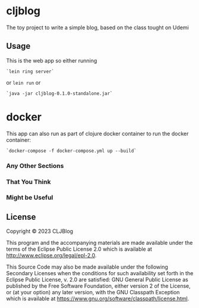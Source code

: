 # cljblog

The toy project to write a simple blog, based on the class tought on Udemi

## Usage

This is the web app so either running

    `lein ring server`
or
    `lein run`
or

    `java -jar cljblog-0.1.0-standalone.jar`

# docker
This app can also run as part of clojure docker container
to run the docker container:

    `docker-compose -f docker-compose.yml up --build`
    
### Any Other Sections
### That You Think
### Might be Useful

## License

Copyright © 2023 CLJBlog

This program and the accompanying materials are made available under the
terms of the Eclipse Public License 2.0 which is available at
http://www.eclipse.org/legal/epl-2.0.

This Source Code may also be made available under the following Secondary
Licenses when the conditions for such availability set forth in the Eclipse
Public License, v. 2.0 are satisfied: GNU General Public License as published by
the Free Software Foundation, either version 2 of the License, or (at your
option) any later version, with the GNU Classpath Exception which is available
at https://www.gnu.org/software/classpath/license.html.
